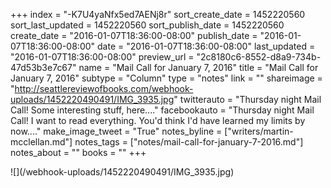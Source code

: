 +++
index = "-K7U4yaNfx5ed7AENj8r"
sort_create_date = 1452220560
sort_last_updated = 1452220560
sort_publish_date = 1452220560
create_date = "2016-01-07T18:36:00-08:00"
publish_date = "2016-01-07T18:36:00-08:00"
date = "2016-01-07T18:36:00-08:00"
last_updated = "2016-01-07T18:36:00-08:00"
preview_url = "2c8180c6-8552-d8a9-734b-47d53b3e7c67"
name = "Mail Call for January 7, 2016"
title = "Mail Call for January 7, 2016"
subtype = "Column"
type = "notes"
link = ""
shareimage = "http://seattlereviewofbooks.com/webhook-uploads/1452220490491/IMG_3935.jpg"
twitterauto = "Thursday night Mail Call! Some interesting stuff, here...."
facebookauto = "Thursday night Mail Call! I want to read everything. You'd think I'd have learned my limits by now...."
make_image_tweet = "True"
notes_byline = ["writers/martin-mcclellan.md"]
notes_tags = ["notes/mail-call-for-january-7-2016.md"]
notes_about = ""
books = ""
+++
<p class="image">![](/webhook-uploads/1452220490491/IMG_3935.jpg)</p>